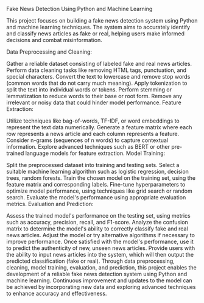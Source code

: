 Fake News Detection Using Python and Machine Learning

This project focuses on building a fake news detection system using Python and machine learning techniques. The system aims to accurately identify and classify news articles as fake or real, helping users make informed decisions and combat misinformation.

Data Preprocessing and Cleaning:

Gather a reliable dataset consisting of labeled fake and real news articles.
Perform data cleaning tasks like removing HTML tags, punctuation, and special characters.
Convert the text to lowercase and remove stop words (common words that do not carry much meaning).
Apply tokenization to split the text into individual words or tokens.
Perform stemming or lemmatization to reduce words to their base or root form.
Remove any irrelevant or noisy data that could hinder model performance.
Feature Extraction:

Utilize techniques like bag-of-words, TF-IDF, or word embeddings to represent the text data numerically.
Generate a feature matrix where each row represents a news article and each column represents a feature.
Consider n-grams (sequences of n words) to capture contextual information.
Explore advanced techniques such as BERT or other pre-trained language models for feature extraction.
Model Training:

Split the preprocessed dataset into training and testing sets.
Select a suitable machine learning algorithm such as logistic regression, decision trees, random forests.
Train the chosen model on the training set, using the feature matrix and corresponding labels.
Fine-tune hyperparameters to optimize model performance, using techniques like grid search or random search.
Evaluate the model's performance using appropriate evaluation metrics.
Evaluation and Prediction:

Assess the trained model's performance on the testing set, using metrics such as accuracy, precision, recall, and F1-score.
Analyze the confusion matrix to determine the model's ability to correctly classify fake and real news articles.
Adjust the model or try alternative algorithms if necessary to improve performance.
Once satisfied with the model's performance, use it to predict the authenticity of new, unseen news articles.
Provide users with the ability to input news articles into the system, which will then output the predicted classification (fake or real).
Through data preprocessing, cleaning, model training, evaluation, and prediction, this project enables the development of a reliable fake news detection system using Python and machine learning. Continuous improvement and updates to the model can be achieved by incorporating new data and exploring advanced techniques to enhance accuracy and effectiveness.
